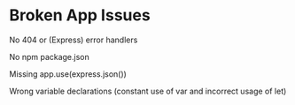 # Broken App Issues
No 404 or (Express) error handlers

No npm package.json

Missing app.use(express.json())

Wrong variable declarations (constant use of var and incorrect usage of let)